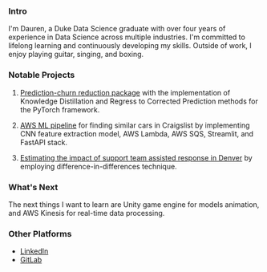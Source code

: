 ### Intro

I'm Dauren, a Duke Data Science graduate with over four years of experience in Data Science across multiple industries. I'm committed to lifelong learning and continuously developing my skills. Outside of work, I enjoy playing guitar, singing, and boxing.

### Notable Projects

1. [Prediction-churn reduction package](https://github.com/brauden/prediction-churn) with the implementation of Knowledge Distillation and Regress to Corrected Prediction methods for the PyTorch framework.

2. [AWS ML pipeline](https://github.com/HarTigran/Finalproject) for finding similar cars in Craigslist by implementing CNN feature extraction model, AWS Lambda, AWS SQS, Streamlit, and FastAPI stack.

3. [Estimating the impact of support team assisted response in Denver](https://github.com/MIDS-at-Duke/uds-2022-701-team-5) by employing difference-in-differences technique.

### What's Next
The next things I want to learn are Unity game engine for models animation, and AWS Kinesis for real-time data processing.

### Other Platforms
- [LinkedIn](https://www.linkedin.com/in/dauren-bizhanov/)
- [GitLab](https://gitlab.com/dauren.bizhanov)

<!--
**brauden/brauden** is a ✨ _special_ ✨ repository because its `README.md` (this file) appears on your GitHub profile.

Here are some ideas to get you started:

- 🔭 I’m currently working on ...
- 🌱 I’m currently learning ...
- 👯 I’m looking to collaborate on ...
- 🤔 I’m looking for help with ...
- 💬 Ask me about ...
- 📫 How to reach me: ...
- 😄 Pronouns: ...
- ⚡ Fun fact: ...
-->
